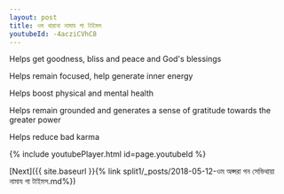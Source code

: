 ```yaml
---
layout: post
title: ওম থারানা নামায গা টাইমস
youtubeId: -4acziCVhC8
---
```

 
 
Helps get goodness, bliss and peace and God's blessings
 
Helps remain focused, help generate inner energy 
 
Helps boost physical and mental health 
 
Helps remain grounded and generates a sense of gratitude towards the greater power 
 
Helps reduce bad karma
 
 
 
 


{% include youtubePlayer.html id=page.youtubeId %}
 
[Next]({{ site.baseurl }}{% link  split1/_posts/2018-05-12-ওম অপ্সরা গন সেভিথায়া নামায গা টাইমস.md%})
 
